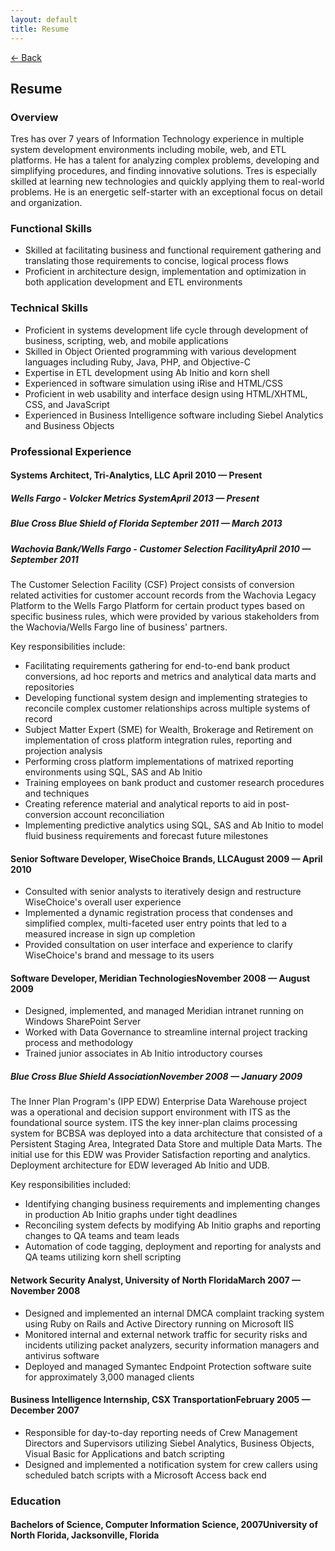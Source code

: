 ```yaml
---
layout: default
title: Resume
---
```


<div>
<a href="/" class="back">&larr; Back</a>
<h2>Resume</h2>
</div>

### Overview ###

Tres has over 7 years of Information Technology experience in multiple system
development environments including mobile, web, and ETL platforms. He has a
talent for analyzing complex problems, developing and simplifying procedures,
and finding innovative solutions. Tres is especially skilled at learning new
technologies and quickly applying them to real-world problems. He is an
energetic self-starter with an exceptional focus on detail and organization.

### Functional Skills ###

- Skilled at facilitating business and functional requirement gathering and
  translating those requirements to concise, logical process flows
- Proficient in architecture design, implementation and optimization in both
  application development and ETL environments

### Technical Skills ###

- Proficient in systems development life cycle through development of business,
  scripting, web, and mobile applications
- Skilled in Object Oriented programming with various development languages
  including Ruby, Java, PHP, and Objective-C
- Expertise in ETL development using Ab Initio and korn shell
- Experienced in software simulation using iRise and HTML/CSS
- Proficient in web usability and interface design using HTML/XHTML, CSS, and
  JavaScript
- Experienced in Business Intelligence software including Siebel Analytics and
  Business Objects

### Professional Experience ###

#### Systems Architect, Tri-Analytics, LLC <span>April 2010 &mdash; Present</span> ####

<div class="client">
<h5>Wells Fargo - Volcker Metrics System<span>April 2013 &mdash; Present</span></h5>
</div>

<div class="client">
<h5>Blue Cross Blue Shield of Florida <span>September 2011 &mdash; March 2013</span></h5>
</div>

<div class="client">
<h5>Wachovia Bank/Wells Fargo - Customer Selection Facility<span>April 2010 &mdash; September 2011</span></h5>
<p>The Customer Selection Facility (CSF) Project consists of conversion related activities for customer account records from the Wachovia Legacy Platform to the Wells Fargo Platform for certain product types based on specific business rules, which were provided by various stakeholders from the Wachovia/Wells Fargo line of business' partners.</p>
<p>Key responsibilities include:</p>
<ul>
  <li>Facilitating requirements gathering for end-to-end bank product conversions, ad hoc reports and metrics and analytical data marts and repositories</li>
  <li>Developing functional system design and implementing strategies to reconcile complex customer relationships across multiple systems of record</li>
  <li>Subject Matter Expert (SME) for Wealth, Brokerage and Retirement on implementation of cross platform integration rules, reporting and projection analysis</li>
  <li>Performing cross platform implementations of matrixed reporting environments using SQL, SAS and Ab Initio</li>
  <li>Training employees on bank product and customer research procedures and techniques</li>
  <li>Creating reference material and analytical reports to aid in post-conversion account reconciliation</li>
  <li>Implementing predictive analytics using SQL, SAS and Ab Initio to model fluid business requirements and forecast future milestones</li>
</ul>
</div>

#### Senior Software Developer, WiseChoice Brands, LLC<span>August 2009 &mdash; April 2010</span> ####

- Consulted with senior analysts to iteratively design and restructure WiseChoice's overall user experience
- Implemented a dynamic registration process that condenses and simplified complex, multi-faceted user entry points that led to a measured increase in sign up completion
- Provided consultation on user interface and experience to clarify WiseChoice's brand and message to its users

#### Software Developer, Meridian Technologies<span>November 2008 &mdash; August 2009</span> ####

- Designed, implemented, and managed Meridian intranet running on Windows SharePoint Server
- Worked with Data Governance to streamline internal project tracking process and methodology
- Trained junior associates in Ab Initio introductory courses

<div class="client">
<h5>Blue Cross Blue Shield Association<span>November 2008 &mdash; January 2009</span></h5>
<p>The Inner Plan Program's (IPP EDW) Enterprise Data Warehouse project was a operational and decision support environment with ITS as the foundational source system. ITS the key inner-plan claims processing system for BCBSA was deployed into a data architecture that consisted of a Persistent Staging Area, Integrated Data Store and multiple Data Marts. The initial use for this EDW was Provider Satisfaction reporting and analytics. Deployment architecture for EDW leveraged Ab Initio and UDB.</p>
<p>Key responsibilities included:</p>
<ul>
  <li>Identifying changing business requirements and implementing changes in production Ab Initio graphs under tight deadlines</li>
  <li>Reconciling system defects by modifying Ab Initio graphs and reporting changes to QA teams and team leads</li>
  <li>Automation of code tagging, deployment and reporting for analysts and QA teams utilizing korn shell scripting</li>
</ul>
</div>

#### Network Security Analyst, University of North Florida<span>March 2007 &mdash; November 2008</span> ####

- Designed and implemented an internal DMCA complaint tracking system using Ruby on Rails and Active Directory running on Microsoft IIS
- Monitored internal and external network traffic for security risks and incidents utilizing packet analyzers, security information managers and antivirus software
- Deployed and managed Symantec Endpoint Protection software suite for approximately 3,000 managed clients

#### Business Intelligence Internship, CSX Transportation<span>February 2005 &mdash; December 2007</span> ####

- Responsible for day-to-day reporting needs of Crew Management Directors and Supervisors utilizing Siebel Analytics, Business Objects, Visual Basic for Applications and batch scripting
- Designed and implemented a notification system for crew callers using scheduled batch scripts with a Microsoft Access back end

### Education ###
#### Bachelors of Science, Computer Information Science, 2007<span>University of North Florida, Jacksonville, Florida</span> ####
